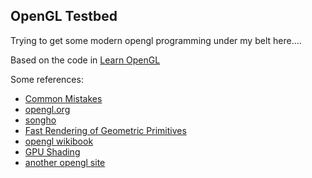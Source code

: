 OpenGL Testbed
-----------------
Trying to get some modern opengl programming under my belt here....

Based on the code in [Learn OpenGL]


Some references:   
- [Common Mistakes]
- [opengl.org]
- [songho]
- [Fast Rendering of Geometric Primitives]
- [opengl wikibook]
- [GPU Shading]
- [another opengl site]




[Common Mistakes]:https://www.khronos.org/opengl/wiki/Common_Mistakes
[Learn OpenGL]:https://learnopengl.com
[songho]:http://www.songho.ca/index.html
[Fast Rendering of Geometric Primitives]:https://is.muni.cz/th/y5qan/thesis.pdf
[opengl wikibook]:https://en.wikibooks.org/wiki/OpenGL_Programming
[GPU Shading]:https://www.inf.tu-dresden.de/content/institutes/smt/cg/results/minorthesis/pbrausewetter/files/Beleg.pdf
[opengl.org]:https://www.opengl.org
[another opengl site]:https://open.gl/introduction